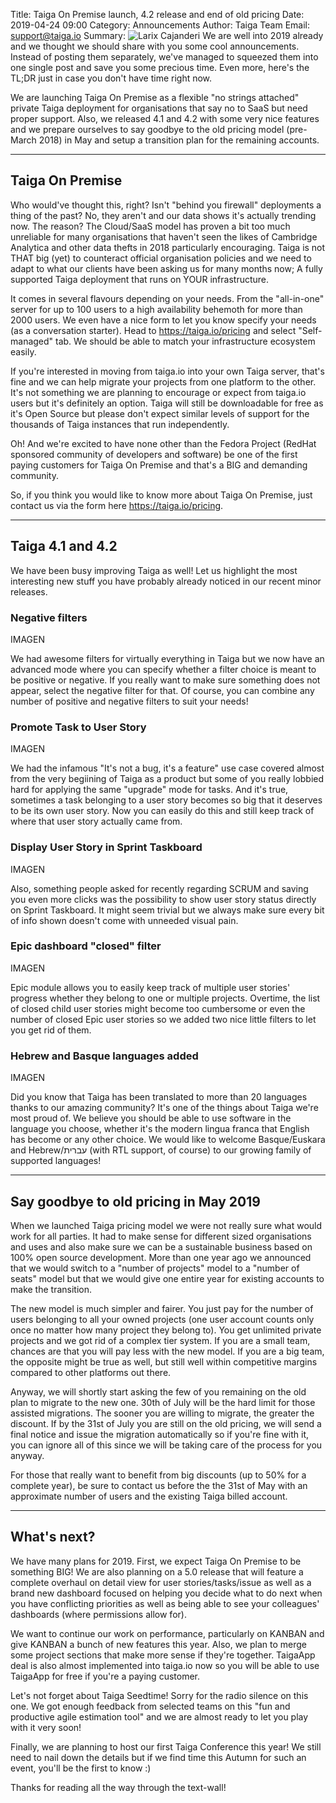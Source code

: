 Title: Taiga On Premise launch, 4.2 release and end of old pricing
Date: 2019-04-24 09:00
Category: Announcements
Author: Taiga Team
Email: support@taiga.io
Summary: ![Larix Cajanderi]({filename}/images/2018-11-30_changelog400/Larix_gmelinii.jpg) We are well into 2019 already and we thought we should share with you some cool announcements. Instead of posting them separately, we've managed to squeezed them into one single post and save you some precious time. Even more, here's the TL;DR just in case you don't have time right now.

We are launching Taiga On Premise as a flexible "no strings attached" private Taiga deployment for organisations that say no to SaaS but need proper support. Also, we released 4.1 and 4.2 with some very nice features and we prepare ourselves to say goodbye to the old pricing model (pre-March 2018) in May and setup a transition plan for the remaining accounts.

--------------------------------------------------------------------------------

## Taiga On Premise

Who would've thought this, right? Isn't "behind you firewall" deployments a thing of the past? No, they aren't and our data shows it's actually trending now. The reason? The Cloud/SaaS model has proven a bit too much unreliable for many organisations that haven't seen the likes of Cambridge Analytica and other data thefts in 2018 particularly encouraging. Taiga is not THAT big (yet) to counteract official organisation policies and we need to adapt to what our clients have been asking us for many months now; A fully supported Taiga deployment that runs on YOUR infrastructure.

It comes in several flavours depending on your needs. From the "all-in-one" server for up to 100 users to a high availability behemoth for more than 2000 users. We even have a nice form to let you know specify your needs (as a conversation starter). Head to https://taiga.io/pricing and select "Self-managed" tab. We should be able to match your infrastructure ecosystem easily.

If you're interested in moving from taiga.io into your own Taiga server, that's fine and we can help migrate your projects from one platform to the other. It's not something we are planning to encourage or expect from taiga.io users but it's definitely an option. Taiga will still be downloadable for free as it's Open Source but please don't expect similar levels of support for the thousands of Taiga instances that run independently.

Oh! And we're excited to have none other than the Fedora Project (RedHat sponsored community of developers and software) be one of the first paying customers for Taiga On Premise and that's a BIG and demanding community.

So, if you think you would like to know more about Taiga On Premise, just contact us via the form here https://taiga.io/pricing.

--------------------------------------------------------------------------------

## Taiga 4.1 and 4.2

We have been busy improving Taiga as well! Let us highlight the most interesting new stuff you have probably already noticed in our recent minor releases.

### Negative filters

IMAGEN

We had awesome filters for virtually everything in Taiga but we now have an advanced mode where you can specify whether a filter choice is meant to be positive or negative. If you really want to make sure something does not appear, select the negative filter for that. Of course, you can combine any number of positive and negative filters to suit your needs!

### Promote Task to User Story

IMAGEN

We had the infamous "It's not a bug, it's a feature" use case covered almost from the very begiining of Taiga as a product but some of you really lobbied hard for applying the same "upgrade" mode for tasks. And it's true, sometimes a task belonging to a user story becomes so big that it deserves to be its own user story. Now you can easily do this and still keep track of where that user story actually came from.

### Display User Story in Sprint Taskboard

IMAGEN

Also, something people asked for recently regarding SCRUM and saving you even more clicks was the possibility to show user story status directly on Sprint Taskboard. It might seem trivial but we always make sure every bit of info shown doesn't come with unneeded visual pain.

### Epic dashboard "closed" filter

IMAGEN

Epic module allows you to easily keep track of multiple user stories' progress whether they belong to one or multiple projects. Overtime, the list of closed child user stories might become too cumbersome or even the number of closed Epic user stories so we added two nice little filters to let you get rid of them.

### Hebrew and Basque languages added

IMAGEN

Did you know that Taiga has been translated to more than 20 languages thanks to our amazing community? It's one of the things about Taiga we're most proud of. We believe you should be able to use software in the language you choose, whether it's the modern lingua franca that English has become or any other choice. We would like to welcome Basque/Euskara and Hebrew/עברית (with RTL support, of course) to our growing family of supported languages!

--------------------------------------------------------------------------------

## Say goodbye to old pricing in May 2019

When we launched Taiga pricing model we were not really sure what would work for all parties. It had to make sense for different sized organisations and uses and also make sure we can be a sustainable business based on 100% open source development. More than one year ago we announced that we would switch to a "number of projects" model to a "number of seats" model but that we would give one entire year for existing accounts to make the transition.

The new model is much simpler and fairer. You just pay for the number of users belonging to all your owned projects (one user account counts only once no matter how many project they belong to). You get unlimited private projects and we got rid of a complex tier system. If you are a small team, chances are that you will pay less with the new model. If you are a big team, the opposite might be true as well, but still well within competitive margins compared to other platforms out there.

Anyway, we will shortly start asking the few of you remaining on the old plan to migrate to the new one. 30th of July will be the hard limit for those assisted migrations. The sooner you are willing to migrate, the greater the discount. If by the 31st of July you are still on the old pricing, we will send a final notice and issue the migration automatically so if you're fine with it, you can ignore all of this since we will be taking care of the process for you anyway.

For those that really want to benefit from big discounts (up to 50% for a complete year), be sure to contact us before the the 31st of May with an approximate number of users and the existing Taiga billed account.

--------------------------------------------------------------------------------

## What's next?

We have many plans for 2019. First, we expect Taiga On Premise to be something BIG! We are also planning on a 5.0 release that will feature a complete overhaul on detail view for user stories/tasks/issue as well as a brand new dashboard focused on helping you decide what to do next when you have conflicting priorities as well as being able to see your colleagues' dashboards (where permissions allow for).

We want to continue our work on performance, particularly on KANBAN and give KANBAN a bunch of new features this year. Also, we plan to merge some project sections that make more sense if they're together. TaigaApp deal is also almost implemented into taiga.io now so you will be able to use TaigaApp for free if you're a paying customer.

Let's not forget about Taiga Seedtime! Sorry for the radio silence on this one. We got enough feedback from selected teams on this "fun and productive agile estimation tool" and we are almost ready to let you play with it very soon!

Finally, we are planning to host our first Taiga Conference this year! We still need to nail down the details but if we find time this Autumn for such an event, you'll be the first to know :)

Thanks for reading all the way through the text-wall!
